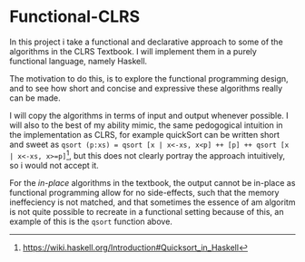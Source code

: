 # Functional-CLRS

In this project i take a functional and declarative approach to some of the algorithms in the CLRS Textbook. I will implement them in a purely functional language, namely Haskell. 

The motivation to do this, is to explore the functional programming design, and to see how short and concise and expressive these algorithms really can be made. 

I will copy the algorithms in terms of input and output whenever possible. I will also to the best of my ability mimic, the same pedogogical intuition in the implementation as CLRS, for example quickSort can be written short and sweet as ```qsort (p:xs) = qsort [x | x<-xs, x<p] ++ [p] ++ qsort [x | x<-xs, x>=p]```[^1], but this does not clearly portray the approach intuitively, so i would not accept it.

For the *in-place* algorithms in the textbook, the output cannot be in-place as functional programming allow for no side-effects, such that the memory ineffeciency is not matched, and that sometimes the essence of am algoritm is not quite possible to recreate in a functional setting because of this, an example of this is the ```qsort``` function above.

[^1]: https://wiki.haskell.org/Introduction#Quicksort_in_Haskell
